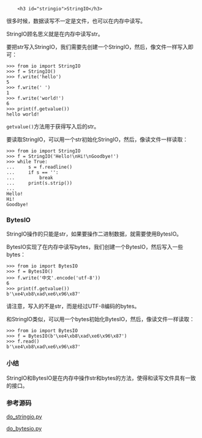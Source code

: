 ﻿
        <h3 id="stringio">StringIO</h3>
<p>很多时候，数据读写不一定是文件，也可以在内存中读写。</p>
<p>StringIO顾名思义就是在内存中读写str。</p>
<p>要把str写入StringIO，我们需要先创建一个StringIO，然后，像文件一样写入即可：</p>
<pre><code>&gt;&gt;&gt; from io import StringIO
&gt;&gt;&gt; f = StringIO()
&gt;&gt;&gt; f.write(&#39;hello&#39;)
5
&gt;&gt;&gt; f.write(&#39; &#39;)
1
&gt;&gt;&gt; f.write(&#39;world!&#39;)
6
&gt;&gt;&gt; print(f.getvalue())
hello world!
</code></pre><p><code>getvalue()</code>方法用于获得写入后的str。</p>
<p>要读取StringIO，可以用一个str初始化StringIO，然后，像读文件一样读取：</p>
<pre><code>&gt;&gt;&gt; from io import StringIO
&gt;&gt;&gt; f = StringIO(&#39;Hello!\nHi!\nGoodbye!&#39;)
&gt;&gt;&gt; while True:
...     s = f.readline()
...     if s == &#39;&#39;:
...         break
...     print(s.strip())
...
Hello!
Hi!
Goodbye!
</code></pre><h3 id="bytesio">BytesIO</h3>
<p>StringIO操作的只能是str，如果要操作二进制数据，就需要使用BytesIO。</p>
<p>BytesIO实现了在内存中读写bytes，我们创建一个BytesIO，然后写入一些bytes：</p>
<pre><code>&gt;&gt;&gt; from io import BytesIO
&gt;&gt;&gt; f = BytesIO()
&gt;&gt;&gt; f.write(&#39;中文&#39;.encode(&#39;utf-8&#39;))
6
&gt;&gt;&gt; print(f.getvalue())
b&#39;\xe4\xb8\xad\xe6\x96\x87&#39;
</code></pre><p>请注意，写入的不是str，而是经过UTF-8编码的bytes。</p>
<p>和StringIO类似，可以用一个bytes初始化BytesIO，然后，像读文件一样读取：</p>
<pre><code>&gt;&gt;&gt; from io import BytesIO
&gt;&gt;&gt; f = BytesIO(b&#39;\xe4\xb8\xad\xe6\x96\x87&#39;)
&gt;&gt;&gt; f.read()
b&#39;\xe4\xb8\xad\xe6\x96\x87&#39;
</code></pre><h3 id="-">小结</h3>
<p>StringIO和BytesIO是在内存中操作str和bytes的方法，使得和读写文件具有一致的接口。</p>
<h3 id="-">参考源码</h3>
<p><a href="https://github.com/michaelliao/learn-python3/blob/master/samples/io/do_stringio.py">do_stringio.py</a></p>
<p><a href="https://github.com/michaelliao/learn-python3/blob/master/samples/io/do_bytesio.py">do_bytesio.py</a></p>

    